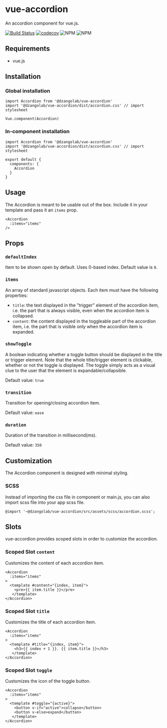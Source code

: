 # vue-accordion

An accordion component for vue.js.

[![Build Status](https://travis-ci.org/dzangolab/vue-accordion.svg?branch=master)](https://travis-ci.org/dzangolab/vue-accordion)
[![codecov](https://codecov.io/gh/dzangolab/vue-accordion/branch/master/graph/badge.svg)](https://codecov.io/gh/dzangolab/vue-accordion)
![NPM](https://img.shields.io/npm/v/@dzangolab/vue-accordion)
![NPM](https://img.shields.io/npm/l/@dzangolab/vue-accordion)

## Requirements

* vue.js

## Installation

### Global installation

```
import Accordion from '@dzangolab/vue-accordion'
import '@dzangolab/vue-accordion/dist/accordion.css' // import stylesheet

Vue.component(Accordion)
```

### In-component installation

```
import Accordion from '@dzangolab/vue-accordion'
import '@dzangolab/vue-accordion/dist/accordion.css' // import stylesheet

export default {
  components: {
    Accordion
  }
}
```

## Usage

The Accordion is meant to be usable out of the box. Include it in your template and pass it an `items` prop.

```
<Accordion
  :items="items"
/>
```

## Props

### `defaultIndex`

Item to be shown open by default. Uses 0-based index. Default value is `0`.
### `items`

An array of standard javascript objects. Each item must have the following properties:

* `title`: the text displayed in the "trigger" element of the accordion item, i.e. the part that is always visible, even when the accordion item is collapsed.
* `content`: the content displayed in the toggleable part of the accordion item, i.e. the part that is visible only when the accordion item is expanded.

### `showToggle`

A boolean indicating whether a toggle button should be displayed in the title or trigger element. Note that the whole title/trigger element is clickable, whether or not the toggle is displayed. The toggle simply acts as a visual clue to the user that the element is expandable/collapsible.

Default value: `true`

### `transition`

Transition for opening/closing accordion item.

Default value: `ease`

### `duration`

Duration of the transition in millisecond(ms).

Default value: `350`

## Customization

The Accordion component is designed with minimal styling.

### SCSS

Instead of importing the css file in component or main.js, you can also import scss file into your app scss file.

```
@import '~@dzangolab/vue-accordion/src/assets/scss/accordion.scss';
```

## Slots
vue-accordion provides scoped slots in order to customize the accordion.

### Scoped Slot `content`

Customizes the content of each accordion item.


```vue
<Accordion
  :items="items"
>
  <template #content="{index, item}">
    <pre>{{ item.title }}</pre>
   </template>
</Accordion>
```

### Scoped Slot `title`

Customizes the title of each accordion item.

```vue
<Accordion
  :items="items"
>
  <template #title="{index, item}">
    <h3>{{ index + 1 }}. {{ item.title }}</h3>
   </template>
</Accordion>
```

### Scoped Slot `toggle`

Customizes the icon of the toggle button.


```vue
<Accordion
  :items="items"
>
  <template #toggle="{active}">
    <button v-if="active">collapse</button>
    <button v-else>expand</button>
   </template>
</Accordion>
```
